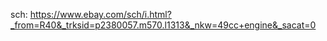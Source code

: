 sch: https://www.ebay.com/sch/i.html?_from=R40&_trksid=p2380057.m570.l1313&_nkw=49cc+engine&_sacat=0
